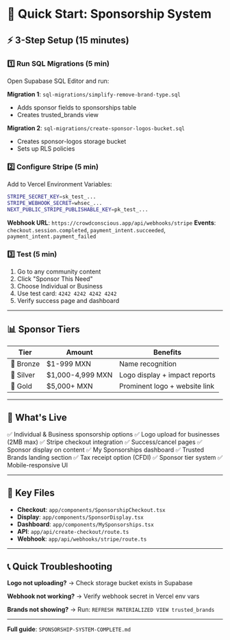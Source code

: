 # 🚀 Quick Start: Sponsorship System

## ⚡ 3-Step Setup (15 minutes)

### 1️⃣ Run SQL Migrations (5 min)
Open Supabase SQL Editor and run:

**Migration 1**: `sql-migrations/simplify-remove-brand-type.sql`
- Adds sponsor fields to sponsorships table
- Creates trusted_brands view

**Migration 2**: `sql-migrations/create-sponsor-logos-bucket.sql`
- Creates sponsor-logos storage bucket
- Sets up RLS policies

### 2️⃣ Configure Stripe (5 min)
Add to Vercel Environment Variables:

```bash
STRIPE_SECRET_KEY=sk_test_...
STRIPE_WEBHOOK_SECRET=whsec_...
NEXT_PUBLIC_STRIPE_PUBLISHABLE_KEY=pk_test_...
```

**Webhook URL**: `https://crowdconscious.app/api/webhooks/stripe`
**Events**: `checkout.session.completed`, `payment_intent.succeeded`, `payment_intent.payment_failed`

### 3️⃣ Test (5 min)
1. Go to any community content
2. Click "Sponsor This Need"
3. Choose Individual or Business
4. Use test card: `4242 4242 4242 4242`
5. Verify success page and dashboard

---

## 📊 Sponsor Tiers

| Tier | Amount | Benefits |
|------|--------|----------|
| 🥉 Bronze | $1-999 MXN | Name recognition |
| 🥈 Silver | $1,000-4,999 MXN | Logo display + impact reports |
| 🥇 Gold | $5,000+ MXN | Prominent logo + website link |

---

## 🎯 What's Live

✅ Individual & Business sponsorship options
✅ Logo upload for businesses (2MB max)
✅ Stripe checkout integration
✅ Success/cancel pages
✅ Sponsor display on content
✅ My Sponsorships dashboard
✅ Trusted Brands landing section
✅ Tax receipt option (CFDI)
✅ Sponsor tier system
✅ Mobile-responsive UI

---

## 🔗 Key Files

- **Checkout**: `app/components/SponsorshipCheckout.tsx`
- **Display**: `app/components/SponsorDisplay.tsx`
- **Dashboard**: `app/components/MySponsorships.tsx`
- **API**: `app/api/create-checkout/route.ts`
- **Webhook**: `app/api/webhooks/stripe/route.ts`

---

## 📞 Quick Troubleshooting

**Logo not uploading?**
→ Check storage bucket exists in Supabase

**Webhook not working?**
→ Verify webhook secret in Vercel env vars

**Brands not showing?**
→ Run: `REFRESH MATERIALIZED VIEW trusted_brands`

---

**Full guide**: `SPONSORSHIP-SYSTEM-COMPLETE.md`
